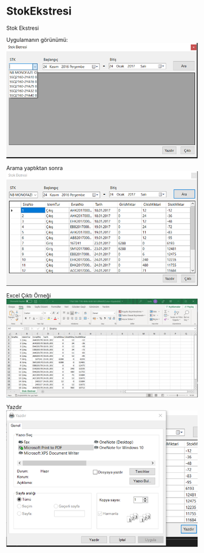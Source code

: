 # StokEkstresi
Stok Ekstresi

Uygulamanın görünümü:
![alt text](https://github.com/FatihDumlupinar/StokEkstresi/blob/master/Dosyalar/1.png?raw=true)

Arama yaptıktan sonra
![alt text](https://github.com/FatihDumlupinar/StokEkstresi/blob/master/Dosyalar/2.png?raw=true)

Excel Çıktı Örneği
![alt text](https://github.com/FatihDumlupinar/StokEkstresi/blob/master/Dosyalar/3.png?raw=true)

Yazdır
![alt text](https://github.com/FatihDumlupinar/StokEkstresi/blob/master/Dosyalar/4.png?raw=true)
